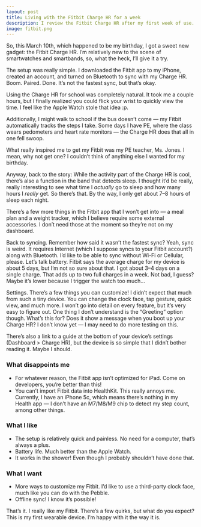```yaml
---
layout: post
title: Living with the Fitbit Charge HR for a week
description: I review the Fitbit Charge HR after my first week of use.
image: fitbit.png
---
```


So, this March 10th, which happened to be my birthday, I got a sweet new gadget: the Fitbit Charge HR. I’m relatively new to the scene of smartwatches and smartbands, so, what the heck, I’ll give it a try.

The setup was really simple. I downloaded the Fitbit app to my iPhone, created an account, and turned on Bluetooth to sync with my Charge HR. Boom. Paired. Done. It’s not the fastest sync, but that’s okay.

Using the Charge HR for school was completely natural. It took me a couple hours, but I finally realized you could flick your wrist to quickly view the time. I feel like the Apple Watch stole that idea :p.

<!-- break -->

Additionally, I might walk to school if the bus doesn’t come — my Fitbit automatically tracks the steps I take. Some days I have PE, where the class wears pedometers and heart rate monitors — the Charge HR does that all in one fell swoop.

What really inspired me to get my Fitbit was my PE teacher, Ms. Jones. I mean, why not get one? I couldn’t think of anything else I wanted for my birthday.

Anyway, back to the story: While the activity part of the Charge HR is cool, there’s also a function in the band that detects sleep. I thought it’d be really, really interesting to see what time I *actually* go to sleep and how many hours I *really* get. So there’s that. By the way, I only get about 7–8 hours of sleep each night.

There’s a few more things in the Fitbit app that I won’t get into — a meal plan and a weight tracker, which I believe require some external accessories. I don’t need those at the moment so they’re not on my dashboard.

Back to syncing. Remember how said it wasn’t the fastest sync? Yeah, sync is weird. It requires Internet (which I suppose syncs to your Fitbit account?) along with Bluetooth. I’d like to be able to sync without Wi-Fi or Cellular, please.
Let’s talk battery. Fitbit says the average charge for my device is about 5 days, but I’m not so sure about that. I got about 3–4 days on a single charge. That adds up to two full charges in a week. Not bad, I guess? Maybe it’s lower because I trigger the watch too much...

Settings. There’s a few things you can customize! I didn’t expect that much from such a tiny device. You can change the clock face, tap gesture, quick view, and much more. I won’t go into detail on every feature, but it’s very easy to figure out. One thing I don’t understand is the “Greeting” option though. What’s this for? Does it show a message when you boot up your Charge HR? I don’t know yet — I may need to do more testing on this.

There’s also a link to a guide at the bottom of your device’s settings (Dashboard > Charge HR), but the device is so simple that I didn’t bother reading it. Maybe I should.

### What disappoints me

- For whatever reason, the Fitbit app isn’t optimized for iPad. Come on developers, you’re better than this!
- You can’t import Fitbit data into HealthKit. This really annoys me. Currently, I have an iPhone 5c, which means there’s nothing in my Health app — I don’t have an M7/M8/M9 chip to detect my step count, among other things.

### What I like

- The setup is relatively quick and painless. No need for a computer, that’s always a plus.
- Battery life. Much better than the Apple Watch.
- It works in the shower! Even though I probably shouldn’t have done that.

### What I want

- More ways to customize my Fitbit. I’d like to use a third-party clock face, much like you can do with the Pebble.
- Offline sync! I know it’s possible!

That’s it. I really like my Fitbit. There’s a few quirks, but what do you expect? This is my first wearable device. I’m happy with it the way it is.

